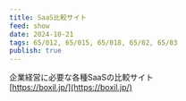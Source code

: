 ```yaml
---
title: SaaS比較サイト
feed: show
date: 2024-10-21
tags: 65/012, 65/015, 65/018, 65/02, 65/03
publish: true
---
```

企業経営に必要な各種SaaSの比較サイト  
[https://boxil.jp/](https://boxil.jp/)
